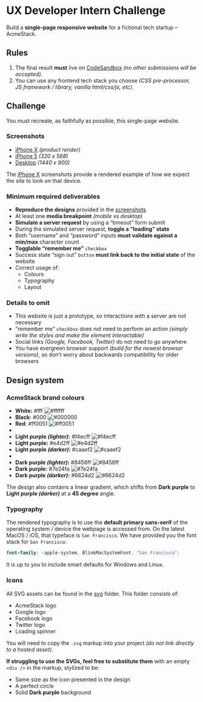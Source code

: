 # UX Developer Intern Challenge

Build a **single-page responsive website** for a fictional tech startup – AcmeStack.

## Rules

1. The final result **must** live on [CodeSandbox](https://codesandbox.io/) _(no other submissions will be accepted)_.
2. You can use any frontend tech stack you choose _(CSS pre-processor, JS framework / library, vanilla html/css/js, etc)_.

## Challenge

You must recreate, as faithfully as possible, this single-page website.

### Screenshots

- [iPhone X](screenshots/iphone-x) _(product render)_
- [iPhone 5](screenshots/iphone-5) _(320 x 568)_
- [Desktop](screenshots/desktop) _(1440 x 900)_

The [iPhone X](screenshots/iphone-x) screenshots provide a rendered example of how we expect the site to look on that device.

### Minimum required deliverables

- **Reproduce the designs** provided in the [screenshots](screenshots)
- At least one **media breakpoint** _(mobile vs desktop)_
- **Simulate a server request** by using a “timeout” form submit
- During the simulated server request, **toggle a “loading” state**
- Both “username” and “password” inputs **must validate against a min/max** character count
- **Togglable “remember me”** `checkbox`
- Success state “sign out” `button` **must link back to the initial state** of the website
- Correct usage of:
  - Colours
  - Typography
  - Layout

### Details to omit

- This website is just a prototype, so interactions with a server are not necessary
- “remember me” `checkbox` does not need to perform an action _(simply write the styles and make the element interactable)_
- Social links _(Google, Facebook, Twitter)_ do not need to go anywhere
- You have evergreen browser support _(build for the newest browser versions)_, so don’t worry about backwards compatibility for older browsers

## Design system

### AcmeStack brand colours

- **White:** #fff ![#ffffff](https://placehold.it/14/ffffff/000000?text=+)
- **Black:** #000 ![#000000](https://placehold.it/14/000000/000000?text=+)
- **Red**: #ff0051 ![#ff0051](https://placehold.it/14/ff0051/000000?text=+)
-
- **Light purple _(lighter)_:** #f4ecff ![#f4ecff](https://placehold.it/14/f4ecff/000000?text=+)
- **Light purple:** #e4d2ff ![#e4d2ff](https://placehold.it/14/e4d2ff/000000?text=+)
- **Light purple _(darker)_:** #caaef2 ![#caaef2](https://placehold.it/14/caaef2/000000?text=+)
-
- **Dark purple _(lighter)_:** #8456ff ![#8456ff](https://placehold.it/14/8456ff/000000?text=+)
- **Dark purple:** #7e24fa ![#7e24fa](https://placehold.it/14/7e24fa/000000?text=+)
- **Dark purple _(darker)_:** #6624d2 ![#6624d2](https://placehold.it/14/6624d2/000000?text=+)

The design also contains a linear gradient, which shifts from **Dark purple** to **Light purple _(darker)_** at a **45 degree** angle.

### Typography

The rendered typography is to use the **default primary sans-serif** of the operating system / device the webpage is accessed from. On the latest MacOS / iOS, that typeface is `San Francisco`. We have provided you the font stack for `San Francisco`:

```scss
font-family: -apple-system, BlinkMacSystemFont, "San Francisco";
```

It is up to you to include smart defaults for Windows and Linux.

### Icons

All SVG assets can be found in the [svg](svg) folder. This folder consists of:

- AcmeStack logo
- Google logo
- Facebook logo
- Twitter logo
- Loading spinner

You will need to copy the `.svg` markup into your project _(do not link directly to a hosted asset)_.

**If struggling to use the SVGs, feel free to substitute them** with an empty `<div />` in the markup, stylized to be:

- Same size as the icon presented in the design
- A perfect circle
- Solid **Dark purple** background

